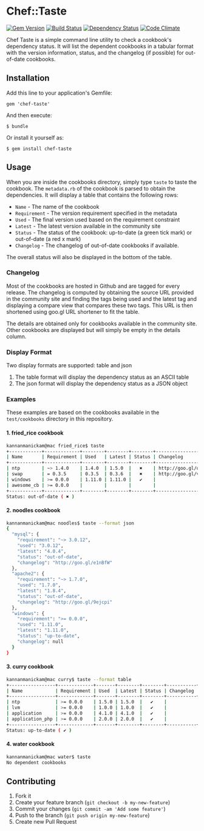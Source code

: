 # Chef::Taste

[![Gem Version](https://badge.fury.io/rb/chef-taste.png)](http://badge.fury.io/rb/chef-taste)
[![Build Status](https://travis-ci.org/arangamani/chef-taste.png?branch=master)](https://travis-ci.org/arangamani/chef-taste)
[![Dependency Status](https://gemnasium.com/arangamani/chef-taste.png)](https://gemnasium.com/arangamani/chef-taste)
[![Code Climate](https://codeclimate.com/github/arangamani/chef-taste.png)](https://codeclimate.com/github/arangamani/chef-taste)

Chef Taste is a simple command line utility to check a cookbook's dependency status.
It will list the dependent cookbooks in a tabular format with the version information,
status, and the changelog (if possible) for out-of-date cookbooks.

## Installation

Add this line to your application's Gemfile:

    gem 'chef-taste'

And then execute:

    $ bundle

Or install it yourself as:

    $ gem install chef-taste

## Usage

When you are inside the cookbooks directory, simply type `taste` to taste the cookbook.
The `metadata.rb` of the cookbook is parsed to obtain the dependencies. It will display
a table that contains the following rows:

* `Name` - The name of the cookbook
* `Requirement` - The version requirement specified in the metadata
* `Used` - The final version used based on the requirement constraint
* `Latest` - The latest version available in the community site
* `Status` - The status of the cookbook: up-to-date (a green tick mark) or out-of-date (a red x mark)
* `Changelog` - The changelog of out-of-date cookbooks if available.

The overall status will also be displayed in the bottom of the table.

### Changelog
Most of the cookbooks are hosted in Github and are tagged for every release.
The changelog is computed by obtaining the source URL provided in the community site and
finding the tags being used and the latest tag and displaying a compare view that
compares these two tags. This URL is then shortened using goo.gl URL shortener to fit the table.

The details are obtained only for cookbooks available in the community site. Other cookbooks are
displayed but will simply be empty in the details column.

### Display Format

Two display formats are supported: table and json
1. The table format will display the dependency status as an ASCII table
2. The json format will display the dependency status as a JSON object

### Examples

These examples are based on the cookbooks available in the `test/cookbooks` directory
in this repository.

#### 1. fried_rice cookbook

```bash
kannanmanickam@mac fried_rice$ taste
+------------+-------------+--------+--------+--------+----------------------+
| Name       | Requirement | Used   | Latest | Status | Changelog            |
+------------+-------------+--------+--------+--------+----------------------+
| ntp        | ~> 1.4.0    | 1.4.0  | 1.5.0  |   ✖    | http://goo.gl/qsfgwA |
| swap       | = 0.3.5     | 0.3.5  | 0.3.6  |   ✖    | http://goo.gl/vZtUQJ |
| windows    | >= 0.0.0    | 1.11.0 | 1.11.0 |   ✔    |                      |
| awesome_cb | >= 0.0.0    |        |        |        |                      |
+------------+-------------+--------+--------+--------+----------------------+
Status: out-of-date ( ✖ )
```

#### 2. noodles cookbook

```bash
kannanmanickam@mac noodles$ taste --format json
{
  "mysql": {
    "requirement": "~> 3.0.12",
    "used": "3.0.12",
    "latest": "4.0.4",
    "status": "out-of-date",
    "changelog": "http://goo.gl/e1nBfW"
  },
  "apache2": {
    "requirement": "~> 1.7.0",
    "used": "1.7.0",
    "latest": "1.8.4",
    "status": "out-of-date",
    "changelog": "http://goo.gl/9ejcpi"
  },
  "windows": {
    "requirement": ">= 0.0.0",
    "used": "1.11.0",
    "latest": "1.11.0",
    "status": "up-to-date",
    "changelog": null
  }
}
```

#### 3. curry cookbook

```bash
kannanmanickam@mac curry$ taste --format table
+-----------------+-------------+-------+--------+--------+-----------+
| Name            | Requirement | Used  | Latest | Status | Changelog |
+-----------------+-------------+-------+--------+--------+-----------+
| ntp             | >= 0.0.0    | 1.5.0 | 1.5.0  |   ✔    |           |
| lvm             | >= 0.0.0    | 1.0.0 | 1.0.0  |   ✔    |           |
| application     | >= 0.0.0    | 4.1.0 | 4.1.0  |   ✔    |           |
| application_php | >= 0.0.0    | 2.0.0 | 2.0.0  |   ✔    |           |
+-----------------+-------------+-------+--------+--------+-----------+
Status: up-to-date ( ✔ )
```

#### 4. water cookbook

```bash
kannanmanickam@mac water$ taste
No dependent cookbooks
```


## Contributing

1. Fork it
2. Create your feature branch (`git checkout -b my-new-feature`)
3. Commit your changes (`git commit -am 'Add some feature'`)
4. Push to the branch (`git push origin my-new-feature`)
5. Create new Pull Request
